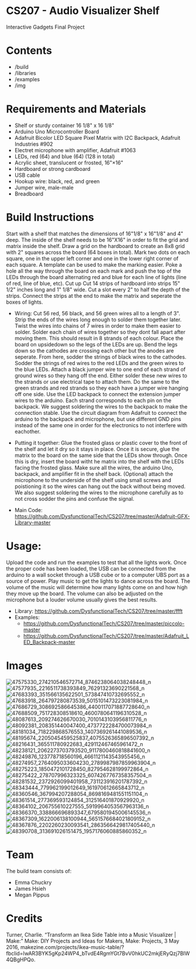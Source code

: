 # CS207 - Audio Visualizer Shelf 
Interactive Gadgets Final Project 

# Contents 
- /build
- /libraries 
- /examples
- /img

 # Requirements and Materials

- Shelf or sturdy container 16 1/8" x 16 1/8" 
- Arduino Uno Microcontroller Board 
- Adafruit Bicolor LED Square Pixel Matrix with I2C Backpack, Adafruit Industries #902 
- Electret microphone with amplifier, Adafruit #1063
- LEDs, red (64) and blue (64) (128 in total)
- Acrylic sheet, translucent or frosted, 16"×16" 
- Hardboard or strong cardboard 
- USB cable
- Hookup wire: black, red, and green
- Jumper wire, male-male
- Breadboard

# Build Instructions 

Start with a shelf that matches the dimensions of 16"1/8" x 16"1/8" and 4" deep. The inside of the shelf needs to be 16"X16" in order to fit the grid and matrix inside the shelf. Draw a grid on the hardboard to create an 8x8 grid with 2" squares across the board (64 boxes in total). Mark two dots on each square, one in the upper left corner and one in the lower right corner of each square. A template can be used to make the marking easier. Poke a hole all the way through the board on each mark and push the top of the LEDs through the board alternating red and blue for each line of lights (line of red, line of blue, etc). Cut up Cut 14 strips of hardboard into strips 15" 1/2" inches long and 1" 1/8" wide. Cut a slot every 2" to half the depth of the strips. Connect the strips at the end to make the matrix and seperate the boxes of lights. 

- Wiring:
Cut 56 red, 56 black, and 56 green wires all to a length of 3". Strip the ends of the wires long enough to solder them together later. Twist the wires into chains of 7 wires in order to make them easier to solder. Solder each chain of wires together so they dont fall apart after moving them. This should result in 8 strands of each colour. Place the board on upsidedown so the legs of the LEDs are up. Bend the legs down so the cathodes are crossing each other but the anodes are seperate. From here, sodder the strings of black wires to the cathodes. Sodder the strings of red wires to the red LEDs and the green wires to the blue LEDs. Attach a black jumper wire to one end of each strand of ground wires so they hang off the end. Either solder these new wires to the strands or use electrical tape to attach them. Do the same to the green strands and red strands so they each have a jumper wire hanging off one side. Use the LED backpack to connect the extension jumper wires to the arduino. Each strand corresponds to each pin on the backpack. We suggest soldering the wires to the backpack to make the connection stable. Use the circuit diagram from Adafruit to connect the arduino to the backpack and microphone, but use different GND pins instead of the same one in order for the electronics to not interfere with eachother. 

- Putting it together:
Glue the frosted glass or plastic cover to the front of the shelf and let it dry so it stays in place. Once it is secure, glue the matrix to the board on the same side that the LEDs show through. Once this is dry, insert the board witht he matrix into the shelf with the LEDs facing the frosted glass. Make sure all the wires, the arduino Uno, backpack, and amplifier fit in the shelf back. (Optional) attach the microphone to the underside of the shelf using small screws and poistioning it so the wires can hang out the back without being moved. We also suggest soldering the wires to the microphone carefully as to not cross sodder the pins and confuse the signal. 

- Main Code: https://github.com/DysfunctionalTech/CS207/tree/master/Adafruit-GFX-Library-master 

# Usage:
Upload the code and run the examples to test that all the lights work. Once the proper code has been loaded, the USB can be connected from the arduino to a wall socket through a USB cube or to a computer UBS port as a source of power. 
Play music to get the lights to dance across the board. The volume of the music will determine how many lights come on and how high they move up the board. The volume can also be adjusted on the microphone but a louder volume usually gives the best results. 

- Library: https://github.com/DysfunctionalTech/CS207/tree/master/ffft
- Examples: 
   - https://github.com/DysfunctionalTech/CS207/tree/master/piccolo-master
   - https://github.com/DysfunctionalTech/CS207/tree/master/Adafruit_LED_Backpack-master

# Images 
![47575330_274210546572714_8746238064038248448_n](https://user-images.githubusercontent.com/43588286/49908026-60c8cd00-fe3e-11e8-8144-043184e128b5.jpg)
![47577935_2216511738393849_76291323690221568_n](https://user-images.githubusercontent.com/43588286/49908027-60c8cd00-fe3e-11e8-8219-6126c8ecac9d.jpg)
![47683393_351566135622501_573847410732695552_n](https://user-images.githubusercontent.com/43588286/49908028-60c8cd00-fe3e-11e8-804e-09b838e4479f.jpg)
![47683918_264797280873539_5015101473223081984_n](https://user-images.githubusercontent.com/43588286/49908029-61616380-fe3e-11e8-9c0b-555b6c8d98a3.jpg)
![47686729_308692586645386_4400117071887728640_n](https://user-images.githubusercontent.com/43588286/49908030-61616380-fe3e-11e8-9015-1bd4b1779ebc.jpg)
![47688509_751728308518610_4600780641196310528_n](https://user-images.githubusercontent.com/43588286/49908031-61616380-fe3e-11e8-8f88-96c7babae69a.jpg)
![48087613_209274626670030_7010143103956811776_n](https://user-images.githubusercontent.com/43588286/49908032-61616380-fe3e-11e8-9411-d4314aed51fb.jpg)
![48092381_208351440047400_4737722284700073984_n](https://user-images.githubusercontent.com/43588286/49908033-61616380-fe3e-11e8-96e0-0191ecc2547c.jpg)
![48181034_718229868576553_1407369261441089536_n](https://user-images.githubusercontent.com/43588286/49908034-61616380-fe3e-11e8-8d31-dede94efcd5e.jpg)
![48195674_2205045459525837_4075526365896507392_n](https://user-images.githubusercontent.com/43588286/49908036-61616380-fe3e-11e8-9238-e6584205f837.jpg)
![48216431_365511780922683_429112467465961472_n](https://user-images.githubusercontent.com/43588286/49908037-61f9fa00-fe3e-11e8-8b31-d656e46ad6af.jpg)
![48238121_2062273703793520_9117800460818841600_n](https://user-images.githubusercontent.com/43588286/49908038-61f9fa00-fe3e-11e8-8b0e-9e499bef37e7.jpg)
![48249876_123778718560196_4661121143543955456_n](https://user-images.githubusercontent.com/43588286/49908039-61f9fa00-fe3e-11e8-932d-7038601988bb.jpg)
![48274957_2764095033604230_2789987987859963904_n](https://user-images.githubusercontent.com/43588286/49908040-61f9fa00-fe3e-11e8-9e52-51b4df4278c6.jpg)
![48275223_1850472101728450_827954628199972864_n](https://user-images.githubusercontent.com/43588286/49908041-61f9fa00-fe3e-11e8-901f-f1894696cdbc.jpg)
![48275422_278707996323325_6074267767358357504_n](https://user-images.githubusercontent.com/43588286/49908042-61f9fa00-fe3e-11e8-9137-9512b8dc023a.jpg)
![48281532_2372926099401958_731123916201787392_n](https://user-images.githubusercontent.com/43588286/49908043-61f9fa00-fe3e-11e8-86c5-bc6d809c5f25.jpg)
![48343444_779962199012649_161970612665843712_n](https://user-images.githubusercontent.com/43588286/49908044-62929080-fe3e-11e8-9488-374d046ffe85.jpg)
![48360546_367994207288054_8698169481551151104_n](https://user-images.githubusercontent.com/43588286/49908045-62929080-fe3e-11e8-9d8e-3ea5f3bc514f.jpg)
![48361514_277369593124854_312516401870929920_n](https://user-images.githubusercontent.com/43588286/49908046-62929080-fe3e-11e8-9a83-8fa2bf95ed8e.jpg)
![48364102_206755610227555_5919964053567963136_n](https://user-images.githubusercontent.com/43588286/49908047-62929080-fe3e-11e8-9ef2-1d6650510580.jpg)
![48366370_338866696893347_6795801945006145536_n](https://user-images.githubusercontent.com/43588286/49908048-62929080-fe3e-11e8-8f91-7885188ce8e1.jpg)
![48367309_1622006138100944_5651576684021809152_n](https://user-images.githubusercontent.com/43588286/49908049-62929080-fe3e-11e8-9309-c8b571f5ab0e.jpg)
![48367876_2202260230093541_2863566429817405440_n](https://user-images.githubusercontent.com/43588286/49908050-62929080-fe3e-11e8-92c9-df707e76f18e.jpg)
![48390708_313691026151475_1957176060885860352_n](https://user-images.githubusercontent.com/43588286/49908051-62929080-fe3e-11e8-89ba-0852e95f86e4.jpg)


# Team 
The build team consists of:

- Emma Chuckry 
- James Hsieh
- Megan Pippus 

# Credits 
Turner, Charlie. “Transform an Ikea Side Table into a Music Visualizer | Make:” Make: DIY Projects and Ideas for Makers, Make: Projects, 3 May 2016, makezine.com/projects/ikea-music-table/?fbclid=IwAR3BYK5gKp24WP4_bTvdE4RgmYGt7BvV0hkUC2mkjERyQzj7BlW4QBgHPQo.
